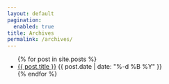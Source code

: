 ```yaml
---
layout: default
pagination:
  enabled: true
title: Archives
permalink: /archives/
---
```

<ul class="posts">
  {% for post in site.posts %}
    <li>
      <a href="{% if post.external %}{{ post.external }}{% else %}{{ post.url }}{% endif %}"><span class="title">{{ post.title }}</span></a> <span class="date">{{ post.date | date: "%-d %B %Y" }}</span>
    </li>
  {% endfor %}
</ul>
